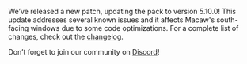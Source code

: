 We’ve released a new patch, updating the pack to version 5.10.0! This update addresses several known issues and it affects Macaw's south-facing windows due to some code optimizations. For a complete list of changes, check out the [changelog](https://github.com/AMPZNetwork/All-The-Fabric/blob/main/PatchNotes/ATFB5.md#version-5100).

Don’t forget to join our community on [Discord](https://discord.ampznetwork.com)!
